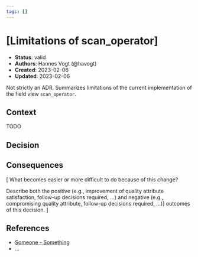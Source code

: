 ```yaml
---
tags: []
---
```


# [Limitations of scan_operator]

- **Status**: valid
- **Authors**: Hannes Vogt (@havogt)
- **Created**: 2023-02-06
- **Updated**: 2023-02-06

Not strictly an ADR. Summarizes limitations of the current implementation of the field view `scan_operator`. 

## Context

TODO

## Decision




## Consequences

[ What becomes easier or more difficult to do because of this change?

Describe both the positive (e.g., improvement of quality attribute satisfaction, follow-up decisions required, ...) and negative (e.g., compromising quality attribute, follow-up decisions required, ...)] outcomes of this decision. ]





## References <!-- optional -->

- [Someone - Something](https://someone.com/a-title-about-something)
- ... 

